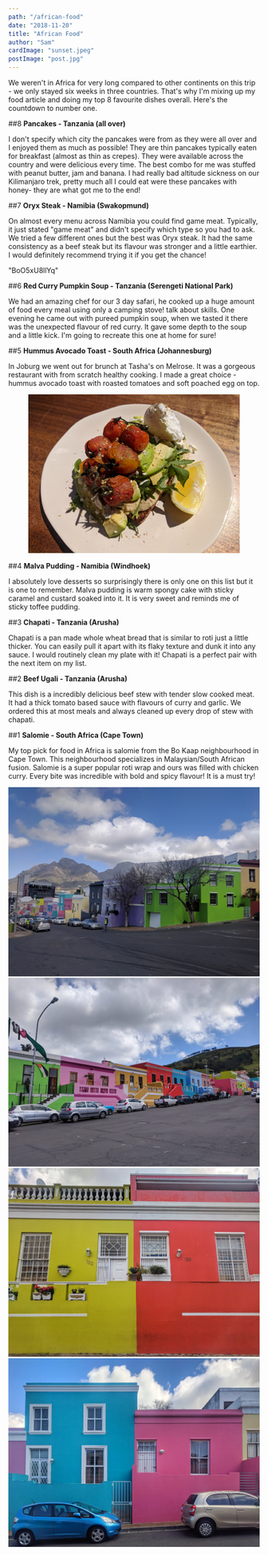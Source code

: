 ```yaml
---
path: "/african-food"
date: "2018-11-20"
title: "African Food"
author: "Sam"
cardImage: "sunset.jpeg"
postImage: "post.jpg"
---
```


We weren't in Africa for very long compared to other continents on this trip - we only stayed six weeks in three countries. That's why I'm mixing up my food article and doing my top 8 favourite dishes overall. Here's the countdown to number one.

##8
**Pancakes - Tanzania (all over)**

I don't specify which city the pancakes were from as they were all over and I enjoyed them as much as possible! They are thin pancakes typically eaten for breakfast (almost as thin as crepes). They were available across the country and were delicious every time. The best combo for me was stuffed with peanut butter, jam and banana. I had really bad altitude sickness on our Kilimanjaro trek, pretty much all I could eat were these pancakes with honey- they are what got me to the end!

##7
**Oryx Steak - Namibia (Swakopmund)**

On almost every menu across Namibia you could find game meat. Typically, it just stated "game meat" and didn't specify which type so you had to ask. We tried a few different ones but the best was Oryx steak. It had the same consistency as a beef steak but its flavour was stronger and a little earthier. I would definitely recommend trying it if you get the chance!

"BoO5xU8llYq"

##6
**Red Curry Pumpkin Soup - Tanzania (Serengeti National Park)**

We had an amazing chef for our 3 day safari, he cooked up a huge amount of food every meal using only a camping stove! talk about skills. One evening he came out with pureed pumpkin soup, when we tasted it there was the unexpected flavour of red curry. It gave some depth to the soup and a little kick. I'm going to recreate this one at home for sure!

##5
**Hummus Avocado Toast - South Africa (Johannesburg)**

In Joburg we went out for brunch at Tasha's on Melrose. It was a gorgeous restaurant with from scratch healthy cooking. I made a great choice - hummus avocado toast with roasted tomatoes and soft poached egg on top.

<figure>
  <img src="toast.jpg"/>
</figure>

##4
**Malva Pudding - Namibia (Windhoek)**

I absolutely love desserts so surprisingly there is only one on this list but it is one to remember. Malva pudding is warm spongy cake with sticky caramel and custard soaked into it.  It is very sweet and reminds me of sticky toffee pudding.

##3
**Chapati - Tanzania (Arusha)**

Chapati is a pan made whole wheat bread that is similar to roti just a little thicker. You can easily pull it apart with its flaky texture and dunk it into any sauce. I would routinely clean my plate with it! Chapati is a perfect pair with the next item on my list.

##2
**Beef Ugali - Tanzania (Arusha)**

This dish is a incredibly delicious beef stew with tender slow cooked meat. It had a thick tomato based sauce with flavours of curry and garlic. We ordered this at most meals and always cleaned up every drop of stew with chapati.

##1
**Salomie - South Africa (Cape Town)**

My top pick for food in Africa is salomie from the Bo Kaap neighbourhood in Cape Town. This neighbourhood specializes in Malaysian/South African fusion. Salomie is a super popular roti wrap and ours was filled with chicken curry. Every bite was incredible with bold and spicy flavour! It is a must try!

<slideshow>
  <img src="bokap-1.jpg" />
  <img src="bokap-2.jpeg" />
  <img src="bokap-3.jpeg" />
  <img src="bokap-4.jpeg" />
